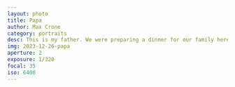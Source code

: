 ```yaml
---
layout: photo
title: Papa
author: Max Crone
category: portraits
desc: This is my father. We were preparing a dinner for our family here.
img: 2023-12-26-papa
aperture: 2
exposure: 1/320
focal: 35
iso: 6400
---
```

